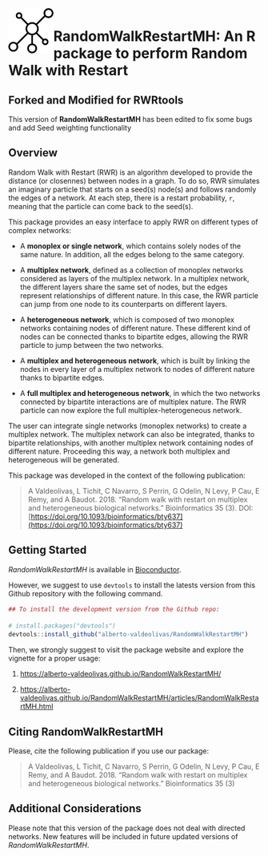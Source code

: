 <img src="man/figures/logo.png" align="left" height="90"> 

# RandomWalkRestartMH: An R package to perform Random Walk with Restart

## Forked and Modified for RWRtools

This version of **RandomWalkRestartMH** has been edited to fix some bugs and 
add Seed weighting functionality

## Overview 

Random Walk with Restart (RWR) is an algorithm developed to provide the distance
(or closennes) between nodes in a graph. To do so, RWR simulates an imaginary 
particle that starts on a seed(s) node(s) and follows randomly the edges of a 
network. At each step, there is a restart probability, `r`, meaning that the 
particle can come back to the seed(s).

This package provides an easy interface to apply RWR on different types of 
complex networks:

* A **monoplex or single network**, which contains solely nodes of the same
nature. In addition, all the edges belong to the same category.

* A **multiplex network**, defined as a collection of monoplex networks 
considered as layers of the multiplex network. In a multiplex network, the 
different layers share the same set of nodes, but the edges represent 
relationships of different nature. In this case, the RWR 
particle can jump from one node to its counterparts on different layers.

* A **heterogeneous network**, which is composed of two monoplex networks
containing nodes of different nature. These different kind of nodes can be
connected thanks to bipartite edges, allowing the RWR particle to jump between
the two networks.

* A **multiplex and heterogeneous network**, which is built by linking the nodes
in every layer of a multiplex network to nodes of different nature thanks to
bipartite edges. 

* A **full multiplex and heterogeneous network**, in which the two networks 
connected by bipartite interactions are of multiplex nature. The RWR particle 
can now explore the full multiplex-heterogeneous network.

The user can integrate single networks (monoplex networks) to create
a multiplex network. The multiplex network can also be integrated, thanks to
bipartite relationships, with another multiplex network containing nodes of 
different nature. Proceeding this way, a network both multiplex and 
heterogeneous will be generated. 

This package was developed in the context of the following publication:

> A Valdeolivas, L Tichit, C Navarro, S Perrin, G Odelin, N Levy, P Cau, E Remy, and A Baudot. 2018. “Random walk with restart on multiplex and heterogeneous biological networks.” Bioinformatics 35 (3).  DOI: [https://doi.org/10.1093/bioinformatics/bty637](https://doi.org/10.1093/bioinformatics/bty637)

## Getting Started

*RandomWalkRestartMH* is available in [Bioconductor](https://www.bioconductor.org/packages/release/bioc/html/RandomWalkRestartMH.html). 

However, we suggest to use `devtools` to install the latests version from 
this Github repository with the following command. 

```r
## To install the development version from the Github repo:

# install.packages("devtools")
devtools::install_github("alberto-valdeolivas/RandomWalkRestartMH")
```

Then, we strongly suggest to visit the package website and explore the vignette
for a proper usage: 

1. <https://alberto-valdeolivas.github.io/RandomWalkRestartMH/>

2. <https://alberto-valdeolivas.github.io/RandomWalkRestartMH/articles/RandomWalkRestartMH.html>


## Citing RandomWalkRestartMH

Please, cite the following publication if you use our package:

> A Valdeolivas, L Tichit, C Navarro, S Perrin, G Odelin, N Levy, P Cau, E Remy, and A Baudot. 2018. “Random walk with restart on multiplex and heterogeneous biological networks.” Bioinformatics 35 (3)

## Additional Considerations

Please note that this version of the package does not deal with directed 
networks. New features will be included in future updated versions of 
*RandomWalkRestartMH*.
